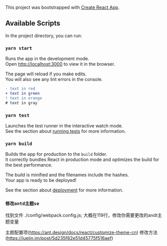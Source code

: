 This project was bootstrapped with [Create React App](https://github.com/facebook/create-react-app).

<style>
.alert-info {
  color: rgb(49,112,143) !important;
}
</style>

## Available Scripts

In the project directory, you can run:

### `yarn start`

Runs the app in the development mode.<br>
Open [http://localhost:3000](http://localhost:3000) to view it in the browser.

The page will reload if you make edits.<br>
You will also see any lint errors in the console.
```diff
- text in red
+ text in green
! text in orange
# text in gray
```

### `yarn test`

Launches the test runner in the interactive watch mode.<br>
See the section about [running tests](https://facebook.github.io/create-react-app/docs/running-tests) for more information.

### `yarn build`

Builds the app for production to the `build` folder.<br>
It correctly bundles React in production mode and optimizes the build for the best performance.

The build is minified and the filenames include the hashes.<br>
Your app is ready to be deployed!

See the section about [deployment](https://facebook.github.io/create-react-app/docs/deployment) for more information.

### `修改antd主题se`
找到文件 ./config/webpack.config.js; 大概在119行，修改你需要更改的andt主题变量

主题配置项(https://ant.design/docs/react/customize-theme-cn)
修改方法(https://juejin.im/post/5d235f82e51d45775f516aef)

